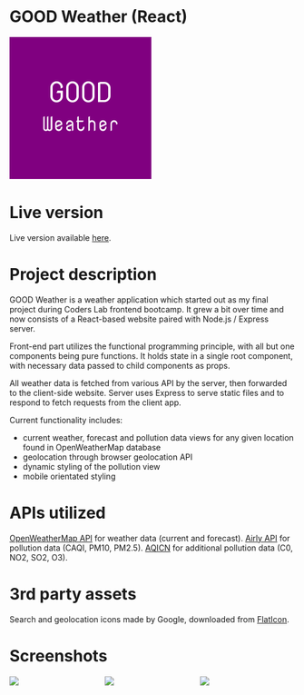 # GOOD Weather (React)

<img width='250' height='250' src='images/good_weather_logo.png'>

# Live version
Live version available [here](https://radiant-taiga-12880.herokuapp.com/#/).

# Project description
GOOD Weather is a weather application which started out as my final project during Coders Lab frontend bootcamp.
It grew a bit over time and now consists of a React-based website paired with Node.js / Express server.

Front-end part utilizes the functional programming principle, with all but one components being pure functions.
It holds state in a single root component, with necessary data passed to child components as props. 

All weather data is fetched from various API by the server, then forwarded to the client-side website.
Server uses Express to serve static files and to respond to fetch requests from the client app.

Current functionality includes:
<ul>
  <li>current weather, forecast and pollution data views for any given location found in OpenWeatherMap database</li>
  <li>geolocation through browser geolocation API</li>
  <li>dynamic styling of the pollution view</li>
  <li>mobile orientated styling</li>
</ul>

# APIs utilized

[OpenWeatherMap API](https://openweathermap.org/api) for weather data (current and forecast).
[Airly API](https://airly.eu/pl/api/) for pollution data (CAQI, PM10, PM2.5).
[AQICN](https://aqicn.org/api/) for additional pollution data (C0, NO2, SO2, O3).

# 3rd party assets
Search and geolocation icons made by Google, downloaded from [FlatIcon](http://www.flaticon.com).

# Screenshots

<div style='display: flex'>
  <img width='250' src='/../screenshots/screenshots/current_weather.png'>
  <img width='250' src='/../screenshots/screenshots/forecast.png'>
  <img width='250' src='/../screenshots/screenshots/pollution.png'>
 </div>
